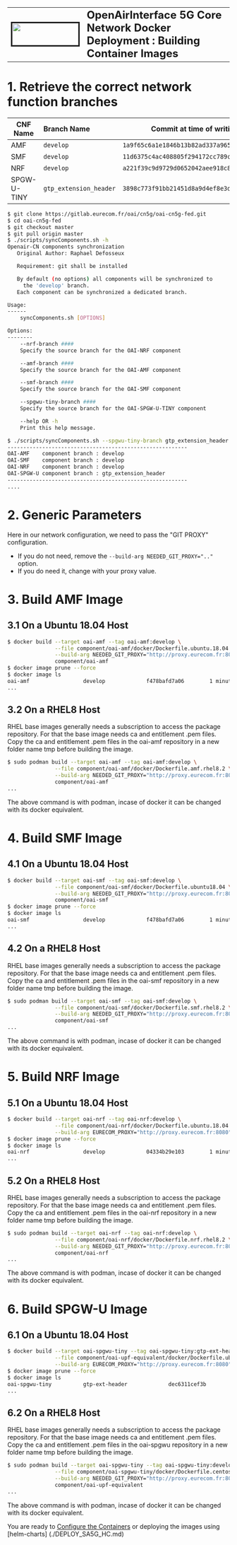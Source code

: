 <table style="border-collapse: collapse; border: none;">
  <tr style="border-collapse: collapse; border: none;">
    <td style="border-collapse: collapse; border: none;">
      <a href="http://www.openairinterface.org/">
         <img src="./images/oai_final_logo.png" alt="" border=3 height=50 width=150>
         </img>
      </a>
    </td>
    <td style="border-collapse: collapse; border: none; vertical-align: center;">
      <b><font size = "5">OpenAirInterface 5G Core Network Docker Deployment : Building Container Images</font></b>
    </td>
  </tr>
</table>

# 1.  Retrieve the correct network function branches #

| CNF Name    | Branch Name             | Commit at time of writing                  | Ubuntu 18.04 | RHEL8 (UBI8)    |
| ----------- |:----------------------- | ------------------------------------------ | ------------ | ----------------|
| AMF         | `develop`               | `1a9f65c6a1e1846b13b82ad337a965596565fdfe` | X            | X               |
| SMF         | `develop`               | `11d6375c4ac408805f294172cc789cd196a75dc6` | X            | X               |
| NRF         | `develop`               | `a221f39c9d9729d0652042aee918c81b23d95de6` | X            | X               |
| SPGW-U-TINY | `gtp_extension_header`  | `3898c773f91bb21451d8a9d4ef8e3d06ab184e1d` | X            | -               |

```bash
$ git clone https://gitlab.eurecom.fr/oai/cn5g/oai-cn5g-fed.git
$ cd oai-cn5g-fed
$ git checkout master
$ git pull origin master
$ ./scripts/syncComponents.sh -h
Openair-CN components synchronization
   Original Author: Raphael Defosseux

   Requirement: git shall be installed

   By default (no options) all components will be synchronized to
     the 'develop' branch.
   Each component can be synchronized a dedicated branch.

Usage:
------
    syncComponents.sh [OPTIONS]

Options:
--------
    --nrf-branch ####
    Specify the source branch for the OAI-NRF component

    --amf-branch ####
    Specify the source branch for the OAI-AMF component

    --smf-branch ####
    Specify the source branch for the OAI-SMF component

    --spgwu-tiny-branch ####
    Specify the source branch for the OAI-SPGW-U-TINY component

    --help OR -h
    Print this help message.

$ ./scripts/syncComponents.sh --spgwu-tiny-branch gtp_extension_header
---------------------------------------------------------
OAI-AMF    component branch : develop
OAI-SMF    component branch : develop
OAI-NRF    component branch : develop
OAI-SPGW-U component branch : gtp_extension_header
---------------------------------------------------------
....
```

# 2. Generic Parameters #

Here in our network configuration, we need to pass the "GIT PROXY" configuration.

*   If you do not need, remove the `--build-arg NEEDED_GIT_PROXY=".."` option.
*   If you do need it, change with your proxy value.

# 3. Build AMF Image #

## 3.1 On a Ubuntu 18.04 Host ##

```bash
$ docker build --target oai-amf --tag oai-amf:develop \
               --file component/oai-amf/docker/Dockerfile.ubuntu.18.04 \
               --build-arg NEEDED_GIT_PROXY="http://proxy.eurecom.fr:8080" \
               component/oai-amf
$ docker image prune --force
$ docker image ls
oai-amf                 develop             f478bafd7a06        1 minute ago          258MB
...
```

## 3.2 On a RHEL8 Host ##

RHEL base images generally needs a subscription to access the package repository. For that the base image needs ca and entitlement .pem files. Copy the ca and entitlement .pem files in the oai-amf repository in a new folder name tmp before building the image. 

```bash
$ sudo podman build --target oai-amf --tag oai-amf:develop \
               --file component/oai-amf/docker/Dockerfile.amf.rhel8.2 \
               --build-arg NEEDED_GIT_PROXY="http://proxy.eurecom.fr:8080" \
               component/oai-amf
...
```

The above command is with podman, incase of docker it can be changed with its docker equivalent. 


# 4. Build SMF Image #

## 4.1 On a Ubuntu 18.04 Host ##

```bash
$ docker build --target oai-smf --tag oai-smf:develop \
               --file component/oai-smf/docker/Dockerfile.ubuntu18.04 \
               --build-arg NEEDED_GIT_PROXY="http://proxy.eurecom.fr:8080" \
               component/oai-smf
$ docker image prune --force
$ docker image ls
oai-smf                 develop             f478bafd7a06        1 minute ago          274MB
...
```

## 4.2 On a RHEL8 Host ##

RHEL base images generally needs a subscription to access the package repository. For that the base image needs ca and entitlement .pem files. Copy the ca and entitlement .pem files in the oai-smf repository in a new folder name tmp before building the image. 

```bash
$ sudo podman build --target oai-smf --tag oai-smf:develop \
               --file component/oai-smf/docker/Dockerfile.smf.rhel8.2 \
               --build-arg NEEDED_GIT_PROXY="http://proxy.eurecom.fr:8080" \
               component/oai-smf
...
```

The above command is with podman, incase of docker it can be changed with its docker equivalent. 



# 5. Build NRF Image #

## 5.1 On a Ubuntu 18.04 Host ##

```bash
$ docker build --target oai-nrf --tag oai-nrf:develop \
               --file component/oai-nrf/docker/Dockerfile.ubuntu.18.04 \
               --build-arg EURECOM_PROXY="http://proxy.eurecom.fr:8080" component/oai-nrf
$ docker image prune --force
$ docker image ls
oai-nrf                 develop             04334b29e103        1 minute ago          280MB
...
```

## 5.2 On a RHEL8 Host ##

RHEL base images generally needs a subscription to access the package repository. For that the base image needs ca and entitlement .pem files. Copy the ca and entitlement .pem files in the oai-nrf repository in a new folder name tmp before building the image. 

```bash
$ sudo podman build --target oai-nrf --tag oai-nrf:develop \
               --file component/oai-nrf/docker/Dockerfile.nrf.rhel8.2 \
               --build-arg NEEDED_GIT_PROXY="http://proxy.eurecom.fr:8080" \
               component/oai-nrf
...
```

The above command is with podman, incase of docker it can be changed with its docker equivalent. 



# 6. Build SPGW-U Image #

## 6.1 On a Ubuntu 18.04 Host ##

```bash
$ docker build --target oai-spgwu-tiny --tag oai-spgwu-tiny:gtp-ext-header \
               --file component/oai-upf-equivalent/docker/Dockerfile.ubuntu18.04 \
               --build-arg EURECOM_PROXY="http://proxy.eurecom.fr:8080" component/oai-upf-equivalent
$ docker image prune --force
$ docker image ls
oai-spgwu-tiny          gtp-ext-header             dec6311cef3b        1 minute ago          255MB
...
```

## 6.2 On a RHEL8 Host ##

RHEL base images generally needs a subscription to access the package repository. For that the base image needs ca and entitlement .pem files. Copy the ca and entitlement .pem files in the oai-spgwu repository in a new folder name tmp before building the image. 

```bash
$ sudo podman build --target oai-spgwu-tiny --tag oai-spgwu-tiny:develop \
               --file component/oai-spgwu-tiny/docker/Dockerfile.centos8 \
               --build-arg NEEDED_GIT_PROXY="http://proxy.eurecom.fr:8080" \
               component/oai-upf-equivalent
...
```

The above command is with podman, incase of docker it can be changed with its docker equivalent. 

You are ready to [Configure the Containers](./CONFIGURE_CONTAINERS.md) or deploying the images using [helm-charts] (./DEPLOY_SA5G_HC.md)
